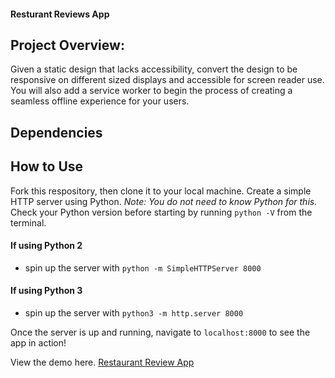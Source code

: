 #### Resturant Reviews App

## Project Overview:

Given a static design that lacks accessibility, convert the design to be responsive on different sized displays and accessible for screen reader use. You will also add a service worker to begin the process of creating a seamless offline experience for your users.

## Dependencies

## How to Use

Fork this respository, then clone it to your local machine. Create a simple HTTP server using Python. _Note: You do not need to know Python for this._  Check your Python version before starting by running `python -V` from the terminal.

#### If using Python 2
- spin up the server with `python -m SimpleHTTPServer 8000`

#### If using Python 3
- spin up the server with `python3 -m http.server 8000`

Once the server is up and running, navigate to `localhost:8000` to see the app in action!

View the demo here. [Restaurant Review App](https://mattperkins.gearedwebdesigns.com/Restaurant-App/)

